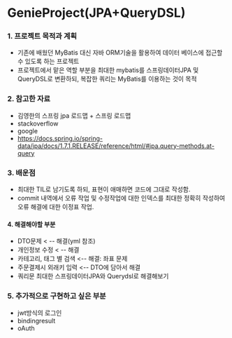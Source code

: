 # GenieProject(JPA+QueryDSL)



### 1. 프로젝트 목적과 계획

-  기존에 배웠던 MyBatis 대신 자바 ORM기술을 활용하여 데이터 베이스에 접근할 수 있도록 하는 프로젝트
-   프로젝트에서 맡은 역할 부분을 최대한 mybatis를 스프링데이터JPA 및 QueryDSL로 변환하되, 복잡한 쿼리는 MyBatis를 이용하는 것이 목적

### 2.  참고한 자료

 - 김영한의 스프링 jpa 로드맵 + 스프링 로드맵
 - stackoverflow
 - google
 - https://docs.spring.io/spring-data/jpa/docs/1.7.1.RELEASE/reference/html/#jpa.query-methods.at-query

### 3. 배운점

 - 최대한 TIL로 남기도록 하되, 표현이 애매하면 코드에 그대로 작성함.
 - commit 내역에서 오류 작업 및 수정작업에 대한 인덱스를 최대한 정확히 작성하여
   오류 해결에 대한 이정표 작업. 

#### 4. 해결해야할 부분
 - DTO문제 < -- 해결(yml 참조)
 - 개인정보 수정 < -- 해결
 - 카테고리, 태그 별 검색 <-- 해결: 좌표 문제
 - 주문결제시 외래키 입력 <-- DTO에 담아서 해결
 - 쿼리문 최대한 스프링데이터JPA와 Querydsl로 해결해보기

### 5. 추가적으로 구현하고 싶은 부분
 - jwt방식의 로그인
 - bindingresult
 - oAuth
